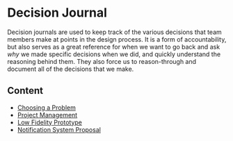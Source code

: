 # Decision Journal

Decision journals are used to keep track of the various decisions that team members make at points in the design process. It is a form of accountability, but also serves as a great reference for when we want to go back and ask _why_ we made specific decisions when we did, and quickly understand the reasoning behind them. They also force us to reason-through and document all of the decisions that we make.

## Content

- [Choosing a Problem](./choosing-a-problem.md)
- [Project Management](./project-management.md)
- [Low Fidelity Prototype](lfp.md)
- [Notification System Proposal](./notification-system-proposal.md)
